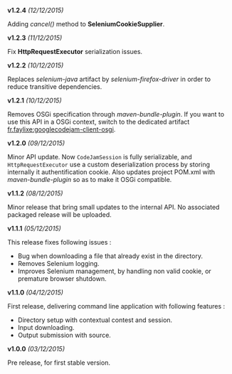 **v1.2.4** *(12/12/2015)*

Adding *cancel()* method to **SeleniumCookieSupplier**.

**v1.2.3** *(11/12/2015)*

Fix **HttpRequestExecutor** serialization issues.

**v1.2.2** *(10/12/2015)*

Replaces *selenium-java* artifact by *selenium-firefox-driver* in order to reduce
transitive dependencies.

**v1.2.1** *(10/12/2015)*

Removes OSGi specification through *maven-bundle-plugin*. If you want to use this
API in a OSGi context, switch to the dedicated artifact [fr.faylixe:googlecodejam-client-osgi](https://github.com/Faylixe/googlecodejam-client-osgi).

**v1.2.0** *(09/12/2015)*

Minor API update. Now ``CodeJamSession`` is fully serializable, and ``HttpRequestExecutor``
use a custom deserialization process by storing internally it authentification cookie. Also
updates project POM.xml with *maven-bundle-plugin* so as to make it OSGi compatible.

**v1.1.2** *(08/12/2015)*

Minor release that bring small updates to the internal API.
No associated packaged release will be uploaded.

**v1.1.1** *(05/12/2015)*

This release fixes following issues :

* Bug when downloading a file that already exist in the directory.
* Removes Selenium logging.
* Improves Selenium management, by handling non valid cookie, or premature browser shutdown.

**v1.1.0** *(04/12/2015)*


First release, delivering command line application with following features :

* Directory setup with contextual contest and session.
* Input downloading.
* Output submission with source.

**v1.0.0** *(03/12/2015)*

Pre release, for first stable version.
